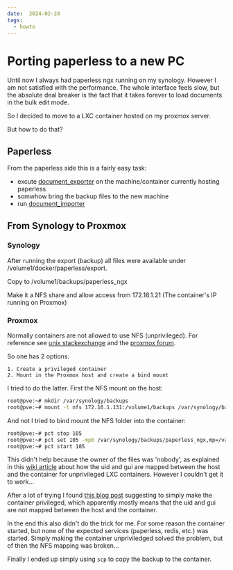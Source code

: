 ```yaml
---
date:  2024-02-24
tags:
  - howto
---
```


# Porting paperless to a new PC

Until now I always had paperless ngx running on my synology. However I am not
satisfied with the performance. The whole interface feels slow, but the absolute
deal breaker is the fact that it takes forever to load documents in the bulk
edit mode.

So I decided to move to a LXC container hosted on my proxmox server.

But how to do that?

## Paperless

From the paperless side this is a fairly easy task:

- excute [document_exporter](https://docs.paperless-ngx.com/administration/#exporter)
  on the machine/container currently hosting paperless
- somwhow bring the backup files to the new machine
- run [document_importer](https://docs.paperless-ngx.com/administration/#importer)

## From Synology to Proxmox

### Synology

After running the export (backup) all files were available under /volume1/docker/paperless/export.

Copy to /volume1/backups/paperless_ngx

Make it a NFS share and allow access from 172.16.1.21 (The container's IP running on Proxmox)

### Proxmox

Normally containers are not allowed to use NFS (unprivileged). For reference see
[unix stackexchange](https://unix.stackexchange.com/questions/715278/mount-nfs-operation-not-permitted-in-proxmox-container)
and the [proxmox forum](https://forum.proxmox.com/threads/unable-to-use-nfs-share-within-lxc-container.58045/#post-267777).

So one has 2 options:

    1. Create a privileged container
    2. Mount in the Proxmox host and create a bind mount

I tried to do the latter. First the NFS mount on the host:

```bash
root@pve:~# mkdir /var/synology/backups
root@pve:~# mount -t nfs 172.16.1.131:/volume1/backups /var/synology/backups
```

And not I tried to bind mount the NFS folder into the container:

```bash
root@pve:~# pct stop 105
root@pve:~# pct set 105 -mp0 /var/synology/backups/paperless_ngx,mp=/var/backups
root@pve:~# pct start 105
```

This didn't help because the owner of the files was 'nobody', as explained in this
[wiki article](https://pve.proxmox.com/wiki/Unprivileged_LXC_containers) about how the uid and gui
are mapped between the host and the container for unprivileged LXC containers. However I couldn't get it to work...

After a lot of trying I found [this blog post](https://theorangeone.net/posts/mount-nfs-inside-lxc/)
suggesting to simply make the container privileged, which apparently mostly means that the uid and gui are not mapped
between the host and the container.

In the end this also didn't do the trick for me. For some reason the container started, but none of the expected
services (paperless, redis, etc.) was started. Simply making the container unpriviledged solved the problem, but of
then the NFS mapping was broken...

Finally I ended up simply using `scp` to copy the backup to the container.
